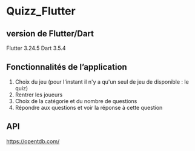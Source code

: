 # Quizz_Flutter

## version de Flutter/Dart

Flutter 3.24.5
Dart 3.5.4

## Fonctionnalités de l’application

1. Choix du jeu (pour l'instant il n'y a qu'un seul de jeu de disponible : le quiz)
2. Rentrer les joueurs
3. Choix de la catégorie et du nombre de questions 
4. Répondre aux questions et voir la réponse à cette question


## API

https://opentdb.com/